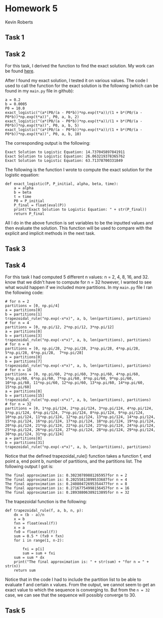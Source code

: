 # Homework 5 
Kevin Roberts
## Task 1 



## Task 2 

For this task, I derived the function to find the exact solution. My work can be found [here](https://github.com/Kevin-Jay-Roberts21/math4610/blob/master/homework5_images/CamScanner%2010-24-2022%2019.43.pdf).

After I found my exact solution, I tested it on various values. The code I used to call the function for the exact solution
is the following (which can be found in my ``main.py`` file in github): 

```
a = 0.2
b = 0.0005
P0 = 10.0
exact_logistic("(a*(P0/(a - P0*b))*np.exp(t*a))/(1 + b*(P0/(a - P0*b))*np.exp(t*a))", P0, a, b, 2)
exact_logistic("(a*(P0/(a - P0*b))*np.exp(t*a))/(1 + b*(P0/(a - P0*b))*np.exp(t*a))", P0, a, b, 5)
exact_logistic("(a*(P0/(a - P0*b))*np.exp(t*a))/(1 + b*(P0/(a - P0*b))*np.exp(t*a))", P0, a, b, 10)
```

The corresponding output is the following: 

```
Exact Solution to Logistic Equation: 14.737045897841911
Exact Solution to Logistic Equation: 26.063219378365762
Exact Solution to Logistic Equation: 63.71378700331849
```

The following is the function I wrote to compute the exact solution for the logistic equation:

```
def exact_logistic(P, P_initial, alpha, beta, time):
    a = alpha
    b = beta
    t = time
    P0 = P_initial
    P_final = float(eval(P))
    print("Exact Solution to Logistic Equation: " + str(P_final))
    return P_final
```

All I do in the above function is set variables to be the inputted values and then evaluate the solution. This function 
will be used to compare with the explicit and implicit methods in the next task.

## Task 3 



## Task 4 

For this task I had computed 5 different n values: n = 2, 4, 8, 16, and 32. know that we didn't have to compute for n = 32
however, I wanted to see what would happen if we included more partitions. In my ``main.py`` file I ran the following code: 

```
# for n = 2
partitions = [0, np.pi/4]
a = partitions[0]
b = partitions[1]
trapezoidal_rule("np.exp(-x*x)", a, b, len(partitions), partitions)
# for n = 4
partitions = [0, np.pi/12, 2*np.pi/12, 3*np.pi/12]
a = partitions[0]
b = partitions[3]
trapezoidal_rule("np.exp(-x*x)", a, b, len(partitions), partitions)
# for n = 8
partitions = [0, np.pi/28, 2*np.pi/28, 3*np.pi/28, 4*np.pi/28, 5*np.pi/28, 6*np.pi/28,  7*np.pi/28]
a = partitions[0]
b = partitions[7]
trapezoidal_rule("np.exp(-x*x)", a, b, len(partitions), partitions)
# for n = 16
partitions = [0, np.pi/60, 2*np.pi/60, 3*np.pi/60, 4*np.pi/60, 5*np.pi/60, 6*np.pi/60, 7*np.pi/60, 8*np.pi/60, 9*np.pi/60, 10*np.pi/60, 11*np.pi/60, 12*np.pi/60, 13*np.pi/60, 14*np.pi/60, 15*np.pi/60]
a = partitions[0]
b = partitions[15]
trapezoidal_rule("np.exp(-x*x)", a, b, len(partitions), partitions)
# for n = 32
partitions = [0, 1*np.pi/124, 2*np.pi/124, 3*np.pi/124, 4*np.pi/124, 5*np.pi/124, 6*np.pi/124, 7*np.pi/124, 8*np.pi/124, 9*np.pi/124, 10*np.pi/124, 11*np.pi/124, 12*np.pi/124, 13*np.pi/124, 14*np.pi/124, 15*np.pi/124, 16*np.pi/124, 17*np.pi/124, 18*np.pi/124, 19*np.pi/124, 20*np.pi/124, 21*np.pi/124, 22*np.pi/124, 23*np.pi/124, 24*np.pi/124, 25*np.pi/124, 26*np.pi/124, 27*np.pi/124, 28*np.pi/124, 29*np.pi/124, 30*np.pi/124, 31*np.pi/124]
a = partitions[0]
b = partitions[31]
trapezoidal_rule("np.exp(-x*x)", a, b, len(partitions), partitions)
```

Notice that the defined trapezoidal_rule() function takes a function f, end point a, end point b, number of partitions, 
and the partitions list. The following output I got is: 

```
The final approximation is: 0.30230789881265957for n = 2
The final approximation is: 0.20255813899533687for n = 4
The final approximation is: 0.24080472695354477for n = 8
The final approximation is: 0.27167754998156457for n = 16
The final approximation is: 0.28938806389213895for n = 32
```

The trapezoidal function is the following: 

```
def trapezoidal_rule(f, a, b, n, p):
    dx = (b - a)/n
    x = b
    fxn = float(eval(f))
    x = a
    fx0 = float(eval(f))
    sum = 0.5 * (fx0 + fxn)
    for i in range(1, n-2):

        fxi = p[i]
        sum = sum + fxi
    sum = sum * dx
    print("The final approximation is: " + str(sum) + "for n = " + str(n))
    return sum
```

Notice that in the code I had to include the partition list to be able to evaluate f and certain x values. From the output, 
we cannot seem to get an exact value to which the sequence is converging to. But from the ``n = 32`` case, we can see that
the sequence will possibly converge to 30.

## Task 5 



